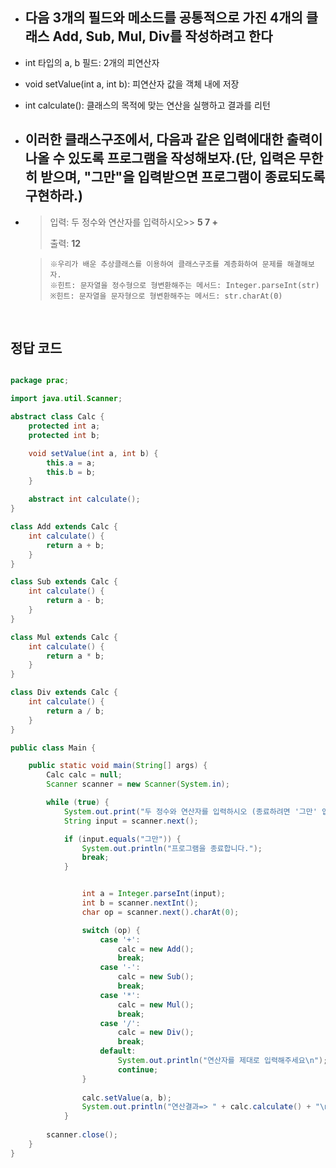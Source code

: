  + ## 다음 3개의 필드와 메소드를 공통적으로 가진 4개의 클래스 Add, Sub, Mul, Div를 작성하려고 한다

 + int 타입의 a, b 필드: 2개의 피연산자
 + void setValue(int a, int b): 피연산자 값을 객체 내에 저장
 + int calculate(): 클래스의 목적에 맞는 연산을 실행하고 결과를 리턴


+ ## 이러한 클래스구조에서, 다음과 같은 입력에대한 출력이 나올 수 있도록 프로그램을 작성해보자.(단, 입력은 무한히 받으며, "그만"을 입력받으면 프로그램이 종료되도록 구현하라.)
+ > 입력: 두 정수와 연산자를 입력하시오>> **5 7 +**
  > 
  > 출력: **12**

  >`※우리가 배운 추상클래스를 이용하여 클래스구조를 계층화하여 문제를 해결해보자.`  
  >`※힌트: 문자열을 정수형으로 형변환해주는 메서드: Integer.parseInt(str)`  
  >`※힌트: 문자열을 문자형으로 형변환해주는 메서드: str.charAt(0) `


<br>

## 정답 코드 
``` java

package prac;

import java.util.Scanner;

abstract class Calc {
    protected int a;
    protected int b;

    void setValue(int a, int b) {
        this.a = a;
        this.b = b;
    }

    abstract int calculate();
}

class Add extends Calc {
    int calculate() {
        return a + b;
    }
}

class Sub extends Calc {
    int calculate() {
        return a - b;
    }
}

class Mul extends Calc {
    int calculate() {
        return a * b;
    }
}

class Div extends Calc {
    int calculate() {
        return a / b;
    }
}

public class Main {

    public static void main(String[] args) {
        Calc calc = null;
        Scanner scanner = new Scanner(System.in);

        while (true) {
            System.out.print("두 정수와 연산자를 입력하시오 (종료하려면 '그만' 입력)>> ");
            String input = scanner.next();

            if (input.equals("그만")) {
                System.out.println("프로그램을 종료합니다.");
                break;
            }


                int a = Integer.parseInt(input);
                int b = scanner.nextInt();
                char op = scanner.next().charAt(0);

                switch (op) {
                    case '+':
                        calc = new Add();
                        break;
                    case '-':
                        calc = new Sub();
                        break;
                    case '*':
                        calc = new Mul();
                        break;
                    case '/':
                        calc = new Div();
                        break;
                    default:
                        System.out.println("연산자를 제대로 입력해주세요\n");
                        continue;
                }
                
                calc.setValue(a, b);
                System.out.println("연산결과=> " + calc.calculate() + "\n");
            } 
        
        scanner.close();
    }
}
```

<br>

